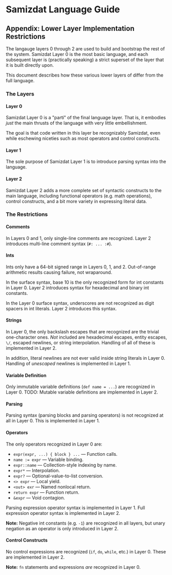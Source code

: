 Samizdat Language Guide
=======================

Appendix: Lower Layer Implementation Restrictions
-------------------------------------------------

The langauge layers 0 through 2 are used to build and bootstrap the rest
of the system. Samizdat Layer 0 is the most basic language, and each
subsequent layer is (practically speaking) a strict superset of the layer
that it is built directly upon.

This document describes how these various lower layers of differ
from the full language.

### The Layers

#### Layer 0

Samizdat Layer 0 is a "parti" of the final language layer. That is, it
embodies *just* the main thrusts of the language with very little
embellishment.

The goal is that code written in this layer be recognizably Samizdat,
even while eschewing niceties such as most operators and control constructs.

#### Layer 1

The sole purpose of Samizdat Layer 1 is to introduce parsing syntax
into the language.

#### Layer 2

Samizdat Layer 2 adds a more complete set of syntactic constructs to
the main language, including functional operators (e.g. math operations),
control constructs, and a bit more variety in expressing literal data.

### The Restrictions

#### Comments

In Layers 0 and 1, only single-line comments are recognized. Layer 2
introduces multi-line comment syntax (`#: ... :#`).

#### Ints

Ints only have a 64-bit signed range in Layers 0, 1, and 2. Out-of-range
arithmetic results causing failure, not wraparound.

In the surface syntax, base 10 is the only recognized form for int
constants in Layer 0. Layer 2 introduces syntax for hexadecimal and
binary int constants.

In the Layer 0 surface syntax, underscores are not recognized as
digit spacers in int literals. Layer 2 introduces this syntax.

#### Strings

In Layer 0, the only backslash escapes that are recognized are the
trivial one-character ones. *Not* included are hexadecimal escapes,
entity escapes, `\/`, escaped newlines, or string interpolation.
Handling of all of these is implemented in Layer 2.

In addition, literal newlines are not ever valid inside string literals in
Layer 0. Handling of *unescaped* newlines is implemented in Layer 1.

#### Variable Definition

Only immutable variable definitions (`def name = ...`) are recognized in
Layer 0. TODO: Mutable variable definitions are implemented in Layer 2.

#### Parsing

Parsing syntax (parsing blocks and parsing operators) is not recognized at
all in Layer 0. This is implemented in Layer 1.

#### Operators

The only operators recognized in Layer 0 are:

* `expr(expr, ...) { block } ...` &mdash; Function calls.
* `name := expr` &mdash; Variable binding.
* `expr::name` &mdash; Collection-style indexing by name.
* `expr*` &mdash; Interpolation.
* `expr?` &mdash; Optional-value-to-list conversion.
* `<> expr` &mdash; Local yield.
* `<out> exr` &mdash; Named nonlocal return.
* `return expr` &mdash; Function return.
* `&expr` &mdash; Void contagion.

Parsing expression operator syntax is implemented in Layer 1.
Full expression operator syntax is implemented in Layer 2.

**Note:** Negative int constants (e.g. `-1`) are recognized in all layers,
but unary negation as an operator is only introduced in Layer 2.

#### Control Constructs

No control expressions are recognized (`if`, `do`, `while`, etc.) in Layer 0.
These are implemented in Layer 2.

**Note:** `fn` statements and expressions *are* recognized in Layer 0.

